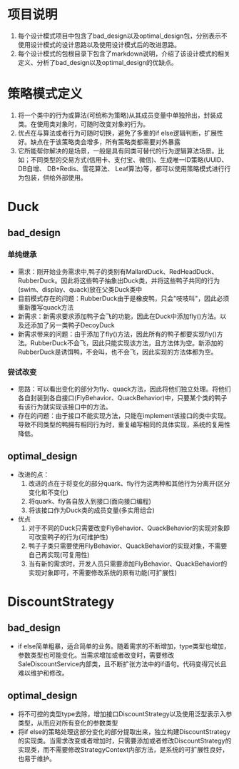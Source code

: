# 项目说明
1. 每个设计模式项目中包含了bad_design以及optimal_design包，分别表示不使用设计模式的设计思路以及使用设计模式后的改进思路。
2. 每个设计模式的包根目录下包含了markdown说明，介绍了该设计模式的相关定义、分析了bad_design以及optimal_design的优缺点。
# 策略模式定义
1. 将一个类中的行为或算法(可统称为策略)从其成员变量中单独拎出，封装成类。在使用类对象时，可随时改变对象的行为。
2. 优点在与算法或者行为可随时切换，避免了多重的if else逻辑判断，扩展性好。缺点在于该策略类会增多，所有策略类都需要对外暴露
3. 它所能帮你解决的是场景，⼀般是具有同类可替代的⾏为逻辑算法场景。⽐如；不同类型的交易⽅式(信⽤卡、⽀付宝、微信)、⽣成唯⼀ID策略(UUID、 DB⾃增、 DB+Redis、雪花算法、 Leaf算法)等，都可以使⽤策略模式进⾏⾏为包装，供给外部使⽤。
# Duck
## bad_design
  ### 单纯继承
   * 需求：刚开始业务需求中,鸭子的类别有MallardDuck、RedHeadDuck、RubberDuck。因此将这些鸭子抽象出Duck类，并将这些鸭子共同的行为(swim、display、quack)放在父类Duck类中  
   * 目前模式存在的问题：RubberDuck由于是橡皮鸭，只会"吱吱叫"，因此必须重新覆写quack方法
   * 新需求：新需求要求添加鸭子会飞的功能，因此在Duck中添加fly()方法。以及还添加了另一类鸭子DecoyDuck
   * 新需求带来的问题：由于添加了fly()方法，因此所有的鸭子都要实现fly()方法。RubberDuck不会飞，因此只能实现该方法，且方法体为空。新添加的RubberDuck是诱饵鸭，不会叫，也不会飞，因此实现的方法体都为空。
  ### 尝试改变
   * 思路：可以看出变化的部分为fly、quack方法，因此将他们独立处理。将他们各自封装到各自接口(FlyBehavior、QuackBehavior)中，只要某个类的鸭子有该行为就实现该接口中的方法。
   * 存在的问题：由于接口不能实现方法，只能在implement该接口的类中实现。导致不同类型的鸭拥有相同行为时，重复编写相同的具体实现，系统的复用性降低。
## optimal_design
   * 改进的点：
     1. 改进的点在于将变化的部分quark、fly行为这两种和其他行为分离开(区分变化和不变化)
     2. 将quark、fly各自放入到接口(面向接口编程)
     3. 将该接口作为Duck类的成员变量(多实用组合)
   * 优点
     1. 对于不同的Duck只需要改变FlyBehavior、QuackBehavior的实现对象即可改变鸭子的行为(可维护性)
     2. 鸭子子类只需要使用FlyBehavior、QuackBehavior的实现对象，不需要自己再实现(可复用性)
     3. 当有新的需求时，开发人员只需要添加FlyBehavior、QuackBehavior的实现对象即可，不需要修改系统的原有功能(可扩展性)
# DiscountStrategy
 ## bad_design
   * if else简单粗暴，适合简单的业务。随着需求的不断增加，type类型也增加，参数类型也可能变化。当需求增加或者改变时，需要修改SaleDiscountService内部类，且不断扩张方法中的if语句。代码变得冗长且难以维护和修改。
 ## optimal_design
   * 将不可控的类型type去除，增加接口DiscountStrategy以及使用泛型表示入参类型，从而应对所有变化的参数类型
   * 将if else的策略处理这部分变化的部分提取出来，独立构建DiscountStrategy的实现类。当需求改变或者增加时，只需要添加或者修改DiscountStrategy的实现类，而不需要修改StrategyContext内部方法，是系统的可扩展性良好，也易于维护。

     

